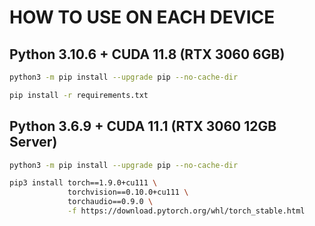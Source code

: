 # HOW TO USE ON EACH DEVICE

## Python 3.10.6 + CUDA 11.8 (RTX 3060 6GB)

``` bash
python3 -m pip install --upgrade pip --no-cache-dir

pip install -r requirements.txt
```

## Python 3.6.9 + CUDA 11.1 (RTX 3060 12GB Server)

``` bash
python3 -m pip install --upgrade pip --no-cache-dir

pip3 install torch==1.9.0+cu111 \
             torchvision==0.10.0+cu111 \
             torchaudio==0.9.0 \
             -f https://download.pytorch.org/whl/torch_stable.html
```